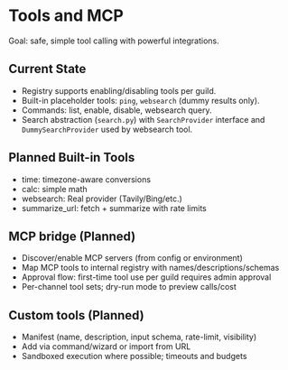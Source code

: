 # Tools and MCP

Goal: safe, simple tool calling with powerful integrations.

## Current State

- Registry supports enabling/disabling tools per guild.
- Built-in placeholder tools: `ping`, `websearch` (dummy results only).
- Commands: list, enable, disable, websearch query.
- Search abstraction (`search.py`) with `SearchProvider` interface and `DummySearchProvider` used by websearch tool.

## Planned Built-in Tools

- time: timezone-aware conversions
- calc: simple math
- websearch: Real provider (Tavily/Bing/etc.)
- summarize_url: fetch + summarize with rate limits

## MCP bridge (Planned)

- Discover/enable MCP servers (from config or environment)
- Map MCP tools to internal registry with names/descriptions/schemas
- Approval flow: first-time tool use per guild requires admin approval
- Per-channel tool sets; dry-run mode to preview calls/cost

## Custom tools (Planned)

- Manifest (name, description, input schema, rate-limit, visibility)
- Add via command/wizard or import from URL
- Sandboxed execution where possible; timeouts and budgets
